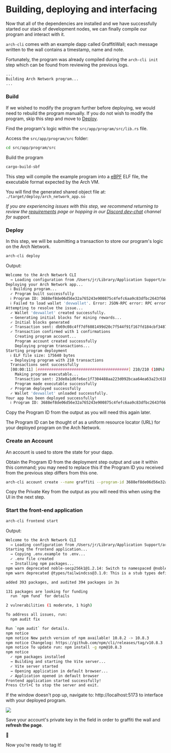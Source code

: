 # Building, deploying and interfacing

Now that all of the dependencies are installed and we have successfully started our stack of development nodes, we can finally compile our program and interact with it.

`arch-cli` comes with an example dapp called GraffitiWall; each message written to the wall contains a timestamp, name and note.

Fortunately, the program was already compiled during the `arch-cli init` step which can be found from reviewing the previous logs.
```bash
...
Building Arch Network program...
...
```

### Build

If we wished to modify the program further before deploying, we would need to rebuild the program manually. If you do not wish to modify the program, skip this step and move to [Deploy].

Find the program's logic within the `src/app/program/src/lib.rs` file.

Access the `src/app/program/src` folder:
```bash
cd src/app/program/src
```

Build the program
```bash
cargo-build-sbf
```

This step will compile the example program into a [eBPF] ELF file, the executable format expected by the Arch VM.

You will find the generated shared object file at: `./target/deploy/arch_network_app.so`

_If you are experiencing issues with this step, we recommend returning to review the [requirements] page or hopping in our [Discord dev-chat] channel for support._

### Deploy
In this step, we will be submitting a transaction to store our program's logic on the Arch Network.

```bash
arch-cli deploy
```

Output:
```bash
Welcome to the Arch Network CLI
  → Loading configuration from /Users/jr/Library/Application Support/arch-cli/config.toml
Deploying your Arch Network app...
  ℹ Building program...
  ✓ Program built successfully
  ℹ Program ID: 3688ef8de06d56e32a765243e900875c4fefc6aa9c83dfbc2643f661c5b4982e
  ℹ Failed to load wallet 'devwallet'. Error: JSON-RPC error: RPC error response: RpcError { code: -18, message: "Wallet file verification failed. Failed to load database path '/home/bitcoin/.bitcoin/regtest/wallets/devwallet'. Path does not exist.", data: None }
Attempting to resolve the issue...
  ✓ Wallet 'devwallet' created successfully.
  → Generating initial blocks for mining rewards...
  ✓ Initial blocks generated
  ✓ Transaction sent: db69c08c4ff7df6081499d20c7f544f91f167fd184cbf3487f1ced8f1e75c848
  ✓ Transaction confirmed with 1 confirmations
    Creating program account...
    Program account created successfully
    Deploying program transactions...
Starting program deployment
  ℹ ELF file size: 175640 bytes
  → Deploying program with 210 transactions
  Transactions sent successfully                                                                                                                                             ✓ Successfully sent 210 transactions for program deployment
  [00:00:11] [########################################] 210/210 (100%)                                                                                                         Program transactions deployed successfully
    Making program executable...
    Transaction sent: 23de0a1d6fe6ec1f7304488aa223d092bcaa64ea63a23c61b765a248063e6e9c
    Program made executable successfully
  ✓ Program deployed successfully
  ✓ Wallet 'devwallet' unloaded successfully.
Your app has been deployed successfully!
  ℹ Program ID: 3688ef8de06d56e32a765243e900875c4fefc6aa9c83dfbc2643f661c5b4982e
  ```

Copy the Program ID from the output as you will need this again later. 

The Program ID can be thought of as a uniform resource locator (URL) for your deployed program on the Arch Network.

### Create an Account
An account is used to store the state for your dapp.

Obtain the Program ID from the deployment step output and use it within this command; you may need to replace this if the Program ID you received from the previous step differs from this one.

```bash
arch-cli account create --name graffiti --program-id 3688ef8de06d56e32a765243e900875c4fefc6aa9c83dfbc2643f661c5b4982e
```

Copy the Private Key from the output as you will need this when using the UI in the next step.

### Start the front-end application
```bash
arch-cli frontend start
```

Output:
```bash
Welcome to the Arch Network CLI
  → Loading configuration from /Users/jr/Library/Application Support/arch-cli/config.toml
Starting the frontend application...
  → Copying .env.example to .env...
  ✓ .env file created
  → Installing npm packages...
npm warn deprecated noble-secp256k1@1.2.14: Switch to namespaced @noble/secp256k1 for security and feature updates
npm warn deprecated @types/tailwindcss@3.1.0: This is a stub types definition. tailwindcss provides its own type definitions, so you do not need this installed.

added 393 packages, and audited 394 packages in 3s

131 packages are looking for funding
  run `npm fund` for details

2 vulnerabilities (1 moderate, 1 high)

To address all issues, run:
  npm audit fix

Run `npm audit` for details.
npm notice
npm notice New patch version of npm available! 10.8.2 -> 10.8.3
npm notice Changelog: https://github.com/npm/cli/releases/tag/v10.8.3
npm notice To update run: npm install -g npm@10.8.3
npm notice
  ✓ npm packages installed
  → Building and starting the Vite server...
  ✓ Vite server started
  → Opening application in default browser...
  ✓ Application opened in default browser
Frontend application started successfully!
Press Ctrl+C to stop the server and exit.
```

If the window doesn't pop up, navigate to: http://localhost:5173 to interface with your deployed program.

![](https://github.com/user-attachments/assets/6bad18c7-8523-454d-bbf4-d2e984c1d119)

Save your account's private key in the field in order to graffiti the wall and **refresh the page**.

🎨

Now you're ready to tag it!

[eBPF]: https://ebpf.io/
[Deploy]: #deploy
[requirements]: ./requirements.md
[Discord dev-chat]: https://discord.com/channels/1241112027963986001/1270921925991989268

